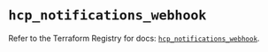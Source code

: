 # `hcp_notifications_webhook`

Refer to the Terraform Registry for docs: [`hcp_notifications_webhook`](https://registry.terraform.io/providers/hashicorp/hcp/0.107.0/docs/resources/notifications_webhook).
